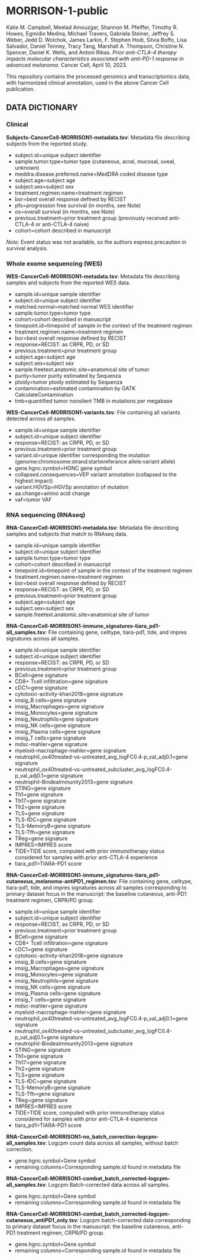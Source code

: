 # MORRISON-1-public
Katie M. Campbell, Meelad Amouzgar, Shannon M. Pfeiffer, Timothy R. Howes, Egmidio Medina, Michael Travers, Gabriela Steiner, Jeffrey S. Weber, Jedd D. Wolchok, James Larkin, F. Stephen Hodi, Silvia Boffo, Lisa Salvador, Daniel Tenney, Tracy Tang, Marshall A. Thompson, Christine N. Spencer, Daniel K. Wells, and Antoni Ribas. _Prior anti-CTLA-4 therapy impacts molecular characteristics associated with anti-PD-1 response in advanced melanoma._ Cancer Cell, April 10, 2023.

This repository contains the processed genomics and transcriptomics data, with harmonized clinical annotation, used in the above Cancer Cell publication.

## DATA DICTIONARY
### Clinical
**Subjects-CancerCell-MORRISON1-metadata.tsv**: Metadata file describing subjects from the reported study.
- subject.id=unique subject identifier
- sample.tumor.type=tumor type (cutaneous, acral, mucosal, uveal, unknown)
- meddra.disease.preferred.name=MedDRA coded disease type
- subject.age=subject age
- subject.sex=subject sex
- treatment.regimen.name=treatment regimen
- bor=best overall response defined by RECIST
- pfs=progression free survival (in months, see Note)
- os=overall survival (in months, see Note)
- previous.treatment=prior treatment group (previously received anti-CTLA-4 or anti-CTLA-4 naive)
- cohort=cohort described in manuscript

_Note:_ Event status was not available, so the authors express precaution in survival analysis.

### Whole exome sequencing (WES)
**WES-CancerCell-MORRISON1-metadata.tsv**: Metadata file describing samples and subjects from the reported WES data.
- sample.id=unique sample identifier
- subject.id=unique subject identifier
- matched.normal=matched normal WES identifier
- sample.tumor.type=tumor type
- cohort=cohort described in manuscript
- timepoint.id=timepoint of sample in the context of the treatment regimen
- treatment.regimen.name=treatment regimen
- bor=best overall response defined by RECIST
- response=RECIST: as CRPR, PD, or SD
- previous.treatment=prior treatment group
- subject.age=subject age
- subject.sex=subject sex
- sample.freetext.anatomic.site=anatomical site of tumor
- purity=tumor purity estimated by Sequenza
- ploidy=tumor ploidy estimated by Sequenza
- contamination=estimated contamination by GATK CalculateContamination
- tmb=quantified tumor nonsilent TMB in mutations per megabase

**WES-CancerCell-MORRISON1-variants.tsv**: File containing all variants detected across all samples.
- sample.id=unique sample identifier
- subject.id=unique subject identifier
- response=RECIST: as CRPR, PD, or SD
- previous.treatment=prior treatment group
- variant.id=unique identifier corresponding the mutation (genome:chromosome:strand:start:end:referance allele:variant allele)
- gene.hgnc.symbol=HGNC gene symbol
- collapsed.consequences=VEP variant annotation (collapsed to the highest impact)
- variant.HGVSp=HGVSp annotation of mutation
- aa.change=amino acid change
- vaf=tumor VAF

### RNA sequencing (RNAseq)
**RNA-CancerCell-MORRISON1-metadata.tsv**: Metadata file describing samples and subjects that match to RNAseq data.
- sample.id=unique sample identifier
- subject.id=unique subject identifier
- sample.tumor.type=tumor type
- cohort=cohort described in manuscript
- timepoint.id=timepoint of sample in the context of the treatment regimen
- treatment.regimen.name=treatment regimen
- bor=best overall response defined by RECIST
- response=RECIST: as CRPR, PD, or SD
- previous.treatment=prior treatment group
- subject.age=subject age
- subject.sex=subject sex
- sample.freetext.anatomic.site=anatomical site of tumor

**RNA-CancerCell-MORRISON1-immune_signatures-tiara_pd1-all_samples.tsv**: File containing gene, celltype, tiara-pd1, tide, and impres signatures across all samples.
- sample.id=unique sample identifier
- subject.id=unique subject identifier
- response=RECIST: as CRPR, PD, or SD
- previous.treatment=prior treatment group
- BCell=gene signature
- CD8+ Tcell infiltration=gene signature
- cDC1=gene signature
- cytotoxic-activity-khan2018=gene signature
- imsig_B cells=gene signature
- imsig_Macrophages=gene signature
- imsig_Monocytes=gene signature
- imsig_Neutrophils=gene signature
- imsig_NK cells=gene signature
- imsig_Plasma cells=gene signature
- imsig_T cells=gene signature
- mdsc-mahler=gene signature
- myeloid-macrophage-mahler=gene signature
- neutrophil_ox40treated-vs-untreated_avg_logFC0.4-p_val_adj0.1=gene signature
- neutrophil_ox40treated-vs-untreated_subcluster_avg_logFC0.4-p_val_adj0.1=gene signature
- neutrophil-BindeaImmunity2013=gene signature
- STING=gene signature
- Th1=gene signature
- Th17=gene signature
- Th2=gene signature
- TLS=gene signature
- TLS-fDC=gene signature
- TLS-MemoryB=gene signature
- TLS-Tfh=gene signature
- TReg=gene signature
- IMPRES=IMPRES score
- TIDE=TIDE score, computed with prior immunotherapy status considered for samples with prior anti-CTLA-4 experience
- tiara_pd1=TIARA-PD1 score 

**RNA-CancerCell-MORRISON1-immune_signatures-tiara_pd1-cutaneous_melanoma-antiPD1_regimen.tsv**: File containing gene, celltype, tiara-pd1, tide, and impres signatures across all samples corresponding to primary dataset focus in the manuscript: the baseline cutaneous, anti-PD1 treatment regimen, CRPR/PD group.
- sample.id=unique sample identifier
- subject.id=unique subject identifier
- response=RECIST, as CRPR, PD, or SD
- previous.treatment=prior treatment group
- BCell=gene signature
- CD8+ Tcell infiltration=gene signature
- cDC1=gene signature
- cytotoxic-activity-khan2018=gene signature
- imsig_B cells=gene signature
- imsig_Macrophages=gene signature
- imsig_Monocytes=gene signature
- imsig_Neutrophils=gene signature
- imsig_NK cells=gene signature
- imsig_Plasma cells=gene signature
- imsig_T cells=gene signature
- mdsc-mahler=gene signature
- myeloid-macrophage-mahler=gene signature
- neutrophil_ox40treated-vs-untreated_avg_logFC0.4-p_val_adj0.1=gene signature
- neutrophil_ox40treated-vs-untreated_subcluster_avg_logFC0.4-p_val_adj0.1=gene signature
- neutrophil-BindeaImmunity2013=gene signature
- STING=gene signature
- Th1=gene signature
- Th17=gene signature
- Th2=gene signature
- TLS=gene signature
- TLS-fDC=gene signature
- TLS-MemoryB=gene signature
- TLS-Tfh=gene signature
- TReg=gene signature
- IMPRES=IMPRES score
- TIDE=TIDE score, computed with prior immunotherapy status considered for samples with prior anti-CTLA-4 experience
- tiara_pd1=TIARA-PD1 score 

**RNA-CancerCell-MORRISON1-no_batch_correction-logcpm-all_samples.tsv**: Logcpm count data across all samples, without batch correction.
- gene.hgnc.symbol=Gene symbol
- remaining columns=Corresponding sample.id found in metadata file

**RNA-CancerCell-MORRISON1-combat_batch_corrected-logcpm-all_samples.tsv**: Logcpm Batch-corrected data across all samples.
- gene.hgnc.symbol=Gene symbol
- remaining columns=Corresponding sample.id found in metadata file

**RNA-CancerCell-MORRISON1-combat_batch_corrected-logcpm-cutaneous_antiPD1_only.tsv**: Logcpm batch-corrected data corresponding to primary dataset focus in the manuscript: the baseline cutaneous, anti-PD1 treatment regimen, CRPR/PD group.
- gene.hgnc.symbol=Gene symbol
- remaining columns=Corresponding sample.id found in metadata file
